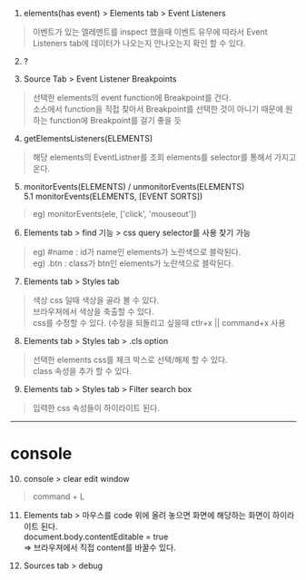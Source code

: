 


1. elements(has event) > Elements tab > Event Listeners
> 이벤트가 있는 엘레멘트를 inspect 했을때 이벤트 유무에 따라서 Event Listeners tab에 데이터가 나오는지 안나오는지 확인 할 수 있다.

2. ?

3. Source Tab > Event Listener Breakpoints
> 선택한 elements의 event function에 Breakpoint를 건다.  
> 소스에서 function을 직접 찾아서 Breakpoint를 선택한 것이 아니기 때문에 원하는 function에 Breakpoint를 걸기 좋을 듯


4. getElementsListeners(ELEMENTS)
> 해당 elements의 EventListner를 조회
> elements를 selector를 통해서 가지고 온다.
> 

5. monitorEvents(ELEMENTS) / unmonitorEvents(ELEMENTS)  
5.1 monitorEvents(ELEMENTS, [EVENT SORTS])
> eg) monitorEvents(ele, ['click', 'mouseout'])

6. Elements tab > find 기능 > css query selector를 사용 찾기 가능
> eg) #name : id가 name인 elements가 노란색으로 블락된다.  
> eg) .btn : class가 btn인 elements가 노란색으로 블락된다.

7. Elements tab > Styles tab 
> 색상 css 일때 색상을 골라 볼 수 있다.  
> 브라우져에서 색상을 축출할 수 있다.  
> css를 수정할 수 있다. (수정을 되돌리고 싶을때 ctlr+x || command+x 사용  

8. Elements tab > Styles tab > .cls option
> 선택한 elements css를 체크 박스로 선택/해제 할 수 있다.  
> class 속성을 추가 할 수 있다.  

9. Elements tab > Styles tab > Filter search box 
> 입력한 css 속성들이 하이라이트 된다.

--- 
# console
10. console > clear edit window
> command + L

11. Elements tab > 마우스를 code 위에 올려 놓으면 화면에 해당하는 화면이 하이라이트 된다.  
document.body.contentEditable = true   
=> 브라우져에서 직접 content를 바꿀수 있다.  

13. Sources tab > debug